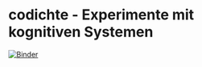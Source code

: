 # codichte - Experimente mit kognitiven Systemen

[![Binder](https://mybinder.org/badge_logo.svg)](https://mybinder.org/v2/gh/experimental-informatics/codichte/master)
